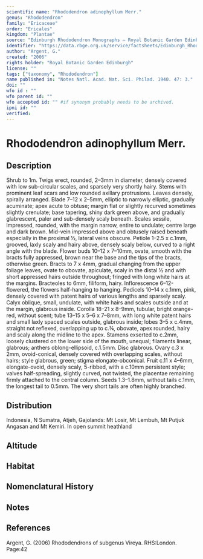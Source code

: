 ```yaml
---
scientific name: "Rhododendron adinophyllum Merr."
genus: "Rhododendron"
family: "Ericaceae"
order: "Ericales"
kingdom: "Plantae"
source: "Edinburgh Rhododendron Monographs – Royal Botanic Garden Edinburgh"
identifier: "https://data.rbge.org.uk/service/factsheets/Edinburgh_Rhododendron_Monographs.xhtml"
author: "Argent, G."
created: "2006"
rights holder: "Royal Botanic Garden Edinburgh"
license: ""
tags: ["taxonomy", "Rhododendron"]
name published in: "Notes Natl. Acad. Nat. Sci. Philad. 1940. 47: 3."
doi: ""
wfo id : ""
wfo parent id: ""
wfo accepted id: "" #if synonym probably needs to be archived.                      
ipni id: ""
verified:
---
```


                       

# Rhododendron adinophyllum Merr.

## Description
Shrub to 1m. Twigs erect, rounded, 2–3mm in diameter, densely covered with low sub-circular scales, and sparsely very shortly hairy. Stems with prominent leaf scars and low rounded axillary protrusions. Leaves densely, spirally arranged. Blade 7–12 x 2–5mm, elliptic to narrowly elliptic, gradually acuminate; apex acute to obtuse; margin flat or slightly recurved sometimes slightly crenulate; base tapering, shiny dark green above, and gradually glabrescent, paler and sub-densely scaly beneath. Scales sessile, impressed, rounded, with the margin narrow, entire to undulate; centre large and dark brown. Mid-vein impressed above and obtusely raised beneath especially in the proximal ½, lateral veins obscure. Petiole 1–2.5 x c.1mm, grooved, laxly scaly and hairy above, densely scaly below, curved to a right angle with the blade. Flower buds 10–12 x 7–10mm, ovate, smooth with the bracts fully appressed, brown near the base and the tips of the bracts, otherwise green. Bracts to 7 x 4mm, gradual changing from the upper foliage leaves, ovate to obovate, apiculate, scaly in the distal ½ and with short appressed hairs outside throughout; fringed with long white hairs at the margins. Bracteoles to 6mm, filiform, hairy. Inflorescence 6–12-flowered, the flowers half-hanging to hanging. Pedicels 10–14 x c.1mm, pink, densely covered with patent hairs of various lengths and sparsely scaly. Calyx oblique, small, undulate, with white hairs and scales outside and at the margin, glabrous inside. Corolla 18–21 x 8–9mm, tubular, bright orange-red, without scent; tube 13–15 x 5–6 x 7–8mm, with long white patent hairs and small laxly spaced scales outside, glabrous inside; lobes 3–5 x c.4mm, straight not reflexed, overlapping up to c.¾, obovate, apex rounded, hairy and scaly along the midline to the apex. Stamens exserted to c.2mm, loosely clustered on the lower side of the mouth, unequal; filaments linear, glabrous; anthers oblong-ellipsoid, c.1.5mm. Disc glabrous. Ovary c.3 x 2mm, ovoid-conical, densely covered with overlapping scales, without hairs; style glabrous, green; stigma elongate-obconical. Fruit c.11 x 4–6mm, elongate-ovoid, densely scaly, 5-ribbed, with a c.10mm persistent style; valves half-spreading, slightly curved, not twisted, the placentae remaining firmly attached to the central column. Seeds 1.3–1.8mm, without tails c.1mm, the longest tail to 0.5mm. The very short tails are often highly branched.

## Distribution
Indonesia, N Sumatra, Atjeh, Gajolands: Mt Losir, Mt Lembuh, Mt Putjuk Angasan and Mt Kemiri. In open summit heathland

## Altitude


## Habitat


## Nomenclatural History

                       
## Notes


## References

Argent, G. (2006) Rhododendrons of subgenus Vireya. RHS:London. Page:42
